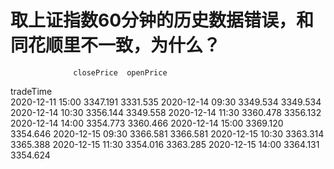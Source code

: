 # 取上证指数60分钟的历史数据错误，和同花顺里不一致，为什么？

                  closePrice  openPrice
tradeTime                              
2020-12-11 15:00    3347.191   3331.535
2020-12-14 09:30    3349.534   3349.534
2020-12-14 10:30    3356.144   3349.558
2020-12-14 11:30    3360.478   3356.132
2020-12-14 14:00    3354.773   3360.466
2020-12-14 15:00    3369.120   3354.646
2020-12-15 09:30    3366.581   3366.581
2020-12-15 10:30    3363.314   3365.388
2020-12-15 11:30    3354.016   3363.285
2020-12-15 14:00    3364.131   3354.624